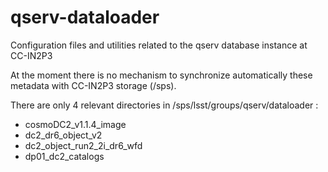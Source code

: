 # qserv-dataloader
Configuration files and utilities related to the qserv database instance at CC-IN2P3

At the moment there is no mechanism to synchronize automatically these metadata with CC-IN2P3 storage (/sps).

There are only 4 relevant directories in /sps/lsst/groups/qserv/dataloader :
- cosmoDC2_v1.1.4_image
- dc2_dr6_object_v2
- dc2_object_run2_2i_dr6_wfd
- dp01_dc2_catalogs
